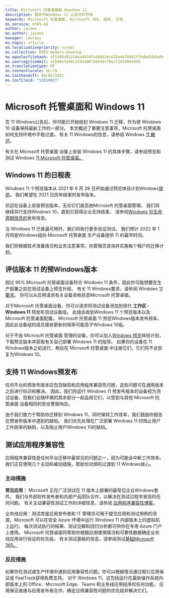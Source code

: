 ```yaml
---
title: Microsoft 托管桌面和 Windows 11
description: 服务中Windows 11 以及何时可用
keywords: Microsoft 托管桌面, Microsoft 365, 服务, 文档
ms.service: m365-md
author: jaimeo
ms.author: jaimeo
manager: laurawi
ms.topic: article
ms.localizationpriority: normal
ms.collection: M365-modern-desktop
ms.openlocfilehash: af5380d81254ea4934fcdb0910c633adb704b3ffbdbd10dad9457ad29610d66a
ms.sourcegitcommit: a1b66e1e80c25d14d67a9b46c79ec7245d88e045
ms.translationtype: MT
ms.contentlocale: zh-CN
ms.lasthandoff: 08/05/2021
ms.locfileid: "53819027"
---
```

# <a name="microsoft-managed-desktop-and-windows-11"></a>Microsoft 托管桌面和 Windows 11

在 11 Windows公告后，你可能已开始规划 Windows 11 迁移，作为使 Windows 10 设备保持最新工作的一部分。 本文概述了重要注意事项，Microsoft 托管桌面如何支持环境中平稳过渡。 有关 11 Windows的信息，请参阅 Windows [11 概述](/windows/whats-new/windows-11)。

有关在 Microsoft 托管桌面 设备上安装 Windows 11 的具体步骤，请参阅预览和测试 Windows [11 Microsoft 托管桌面。](../working-with-managed-desktop/test-win11-mmd.md)

## <a name="timeline-for-windows-11"></a>Windows 11 的日程表

Windows 11 个预览版本从 2021 年 6 月 28 日开始通过预览体验计划Windows[提供](/windows-insider/)。 我们希望在 2021 日历年结束时发布版本。

欢迎在设备上安装预览版本，无论它们是否由Microsoft 托管桌面管理。 我们将继续并行支持Windows 10，直到它获得企业支持结束。 请参阅[Windows 10生命周期信息的](/windows/release-health/release-information)发布信息。

当 Windows 11 已普遍可用时，我们将执行更多验证测试。 我们预计 2022 年 1 月将是Windows组向 Microsoft 托管桌面 生产设备提供 11 的最早时间。

我们将根据技术准备情况和业务注意事项，向管理员咨询并实施每个租户的迁移计划。

## <a name="assessing-pre-release-versions-of-windows-11"></a>评估版本 11 的预Windows版本

超过 95% Microsoft 托管桌面设备符合 Windows 11 条件，因此你可能想要在生产部署之前在测试设备上预览升级。 有关 11 Windows要求，请参阅 Windows [11 要求](/windows/whats-new/windows-11-requirements)。 你可以从应用请求有关设备资格状态Microsoft 托管桌面。

对于Microsoft 托管桌面设备，你可以请求将测试设备添加到现代 **工作区 - Windows 11** 预发布测试设备组。 此组会收到Windows 11 个预览版本以及Microsoft 托管桌面配置。 Microsoft 托管桌面 11 预览Windows版本发布频率，因此此设备组的成员接收更新的频率可能高于Windows 10组。

对于不由 Microsoft 托管桌面 管理的设备，你可以加入[Windows 预览](/windows-insider/)体验计划，下载预览版本并获取有关自己部署 Windows 11 的指导。 如果你的设备在 11 Windows版本之前运行，稍后在 Microsoft 托管桌面 中注册它们，它们将不会恢复为Windows 10。

## <a name="support-for-pre-release-windows-11-devices"></a>支持 11 Windows预发布

任何平台的预发布版本应包含缺陷和应用程序兼容性问题，这些问题可在通用版本之前进行标识和解决。 因此，我们将运行 Windows 11 预发布版本的设备视为测试设备，但我们会随环境的其余部分一起监视它们，以受到与其他 Microsoft 托管桌面 设备相同的安全警报响应。

由于我们致力于帮助你迁移到 Windows 11，同时保持工作效率，我们鼓励你报告在预发布版本中遇到的缺陷。 我们优先处理在广泛部署 Windows 11 时阻止用户工作效率的缺陷，以及阻止用户Windows 10的缺陷。

## <a name="testing-application-compatibility"></a>测试应用程序兼容性

应用程序兼容性是任何平台迁移中最常见的问题之一，因为可能会中断工作效率。 我们正在使用几个主动和被动措施，帮助你对顺利过渡到 11 Windows放心。

### <a name="proactive-measures"></a>主动措施

**常见应用：** Microsoft 正在广泛测试在 11 版本上部署的最常见企业Windows套件。 我们与外部软件发布者和内部产品团队合作，以解决在测试过程中发现的任何问题。 有关主动兼容性测试工作的详细信息，请参阅 [应用程序兼容性博客](https://blogs.windows.com/windowsexperience/2019/01/15/application-compatibility-in-the-windows-ecosystem/)。

[](https://www.microsoft.com/en-us/testbase)业务线应用：测试库是应用发布者和 IT 管理员可用于提交应用和测试用例的资源，Microsoft 可以在安全 Azure 环境中运行 Windows 11 内部版本上的虚拟机上运行。 每次测试执行的结果、测试见解和回归分析都可供你在专用 Azure 门户上使用。 Microsoft 托管桌面将帮助你根据应用使用情况和可靠性数据确定业务线应用进行验证的优先级。 有关测试基础的信息，请参阅测试[基础Microsoft 365。](https://techcommunity.microsoft.com/t5/windows-it-pro-blog/test-base-for-microsoft-365-microsoft-ignite-2021-updates/ba-p/2185566)

### <a name="reactive-measures"></a>反应措施
如果你在测试或生产环境中遇到应用兼容性问题，你可以根据情况通过吸引应用保证或 FastTrack[](/fasttrack/products-and-capabilities#app-assure)获得免费支持。 对于 Windows 11，这包括运行在最新操作系统内部版本上的 Office、Microsoft Edge、Teams 和业务线应用程序的任何功能。 应用保证直接与应用发布者合作，确定应用兼容性问题的优先级并解决它们。

